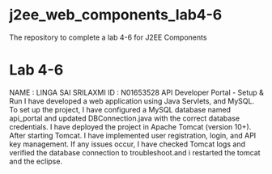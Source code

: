 # j2ee_web_components_lab4-6
The repository to complete a lab 4-6 for J2EE Components
# Lab 4-6
NAME : LINGA SAI SRILAXMI
ID : N01653528
API Developer Portal - Setup & Run
I have developed a web application using Java Servlets, and MySQL. To set up the project, I have configured a MySQL database named api_portal and updated DBConnection.java with the correct database credentials. I have deployed the project in Apache Tomcat (version 10+). After starting Tomcat. I have implemented user registration, login, and API key management. If any issues occur, I have checked Tomcat logs and verified the database connection to troubleshoot.and i restarted the tomcat and the eclipse.

